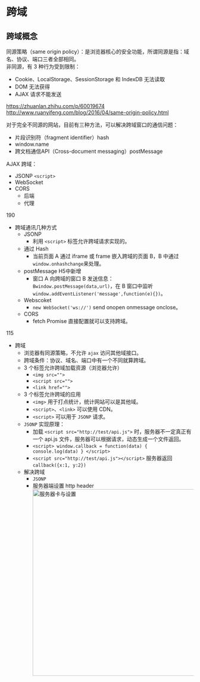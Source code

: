 # 跨域

## 跨域概念

同源策略（same origin policy）：是浏览器核心的安全功能，所谓同源是指：域名、协议、端口三者全部相同。  
非同源，有 3 种行为受到限制：    

- Cookie、LocalStorage、SessionStorage 和 IndexDB 无法读取
- DOM 无法获得
- AJAX 请求不能发送

https://zhuanlan.zhihu.com/p/60019674  
http://www.ruanyifeng.com/blog/2016/04/same-origin-policy.html

对于完全不同源的网站，目前有三种方法，可以解决跨域窗口的通信问题：

- 片段识别符（fragment identifier）hash
- window.name 
- 跨文档通信API（Cross-document messaging）postMessage

AJAX 跨域：

- JSONP `<script>`
- WebSocket
- CORS
  + 后端
  + 代理


190

- 跨域通讯几种方式
    + JSONP
        * 利用 `<script>` 标签允许跨域请求实现的。
    + 通过 Hash
        * 当前页面 A 通过 iframe 或 frame 嵌入跨域的页面 B，B 中通过 `window.onhashchange`来处理。
    + postMessage H5中新增
        * 窗口 A 向跨域的窗口 B 发送信息：`Bwindow.postMessage(data,url)`，在 B 窗口中监听 `window.addEventListener('message',function(e){})`。
    + Webscoket
        * `new WebSocket('ws://')` send onopen onmessage onclose。
    + CORS
        * fetch Promise 直接配置就可以支持跨域。

115

- 跨域
    + 浏览器有同源策略，不允许 `ajax` 访问其他域接口。
    + 跨域条件：协议、域名、端口中有一个不同就算跨域。
    + 3 个标签允许跨域加载资源（浏览器允许）
        * `<img src="">`
        * `<script src="">`
        * `<link href="">`
    + 3 个标签允许跨域的应用
        * `<img>` 用于打点统计，统计网站可以是其他域。
        * `<script>`、`<link>` 可以使用 CDN。
        * `<script>` 可以用于 `JSONP` 请求。
    + `JSONP` 实现原理：
        * 加载 `<script src="http://test/api.js">` 时，服务器不一定真正有一个 api.js 文件，服务器可以根据请求，动态生成一个文件返回。
        * `<script> window.callback = function(data) { console.log(data) } </script>`
        * `<script src="http://test/api.js"></script>` 服务器返回 `callback({x:1, y:2})`
    + 解决跨域
        * `JSONP`
        * 服务器端设置 http header  
          <img src="./img/imooc02.png" alt="服务器卡与设置" style="width:500px;">

